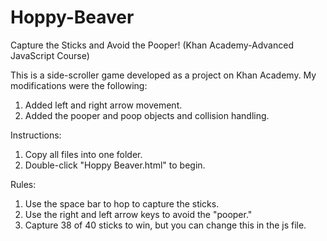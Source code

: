 # Hoppy-Beaver
Capture the Sticks and Avoid the Pooper! (Khan Academy-Advanced JavaScript Course)

This is a side-scroller game developed as a project on Khan Academy.  My modifications were the following:
1.  Added left and right arrow movement.
2.  Added the pooper and poop objects and collision handling.

Instructions:
1.  Copy all files into one folder.
2.  Double-click "Hoppy Beaver.html" to begin.

Rules:
1.  Use the space bar to hop to capture the sticks.
2.  Use the right and left arrow keys to avoid the "pooper."
3.  Capture 38 of 40 sticks to win, but you can change this in the js file.
